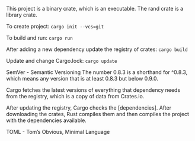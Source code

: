 This project is a binary crate, which is an executable. The rand crate is a library crate.

To create project:
`cargo init --vcs=git`

To build and run:
`cargo run`

After adding a new dependency update the registry of crates:
`cargo build`

Update and change Cargo.lock:
`cargo update`

SemVer - Semantic Versioning
The number 0.8.3 is a shorthand for ^0.8.3, which means any version that is at least 0.8.3 but below 0.9.0.

Cargo fetches the latest versions of everything that dependency needs from the registry, which is a copy of data from Crates.io.

After updating the registry, Cargo checks the [dependencies]. After downloading the crates, Rust compiles them and then compiles the project with the dependencies available.

TOML - Tom’s Obvious, Minimal Language
